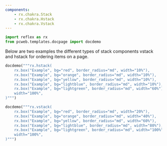 ```yaml
---
components:
    - rx.chakra.Stack
    - rx.chakra.Hstack
    - rx.chakra.Vstack
---
```


```python exec
import reflex as rx
from pcweb.templates.docpage import docdemo
```

Below are two examples the different types of stack components vstack and hstack for ordering items on a page.

```python eval
docdemo("""rx.hstack(
    rx.box("Example", bg="red", border_radius="md", width="10%"),
    rx.box("Example", bg="orange", border_radius="md", width="10%"),
    rx.box("Example", bg="yellow", border_radius="md", width="10%"),
    rx.box("Example", bg="lightblue", border_radius="md", width="10%"),
    rx.box("Example", bg="lightgreen", border_radius="md", width="60%"),
    width="100%",
)""")
```

```python eval
docdemo("""rx.vstack(
    rx.box("Example", bg="red", border_radius="md", width="20%"),
    rx.box("Example", bg="orange", border_radius="md", width="40%"),
    rx.box("Example", bg="yellow", border_radius="md", width="60%"),
    rx.box("Example", bg="lightblue", border_radius="md", width="80%"),
    rx.box("Example", bg="lightgreen", border_radius="md", width="100%"),
    width="100%",
)""")
```
